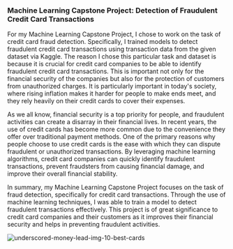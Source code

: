 ### Machine Learning Capstone Project: Detection of Fraudulent Credit Card Transactions

For my Machine Learning Capstone Project, I chose to work on the task of credit card fraud detection. Specifically, I trained models to detect fraudulent credit card transactions using transaction data from the given dataset via Kaggle. The reason I chose this particular task and dataset is because it is crucial for credit card companies to be able to identify fraudulent credit card transactions. This is important not only for the financial security of the companies but also for the protection of customers from unauthorized charges. It is particularly important in today's society, where rising inflation makes it harder for people to make ends meet, and they rely heavily on their credit cards to cover their expenses.

As we all know, financial security is a top priority for people, and fraudulent activities can create a disarray in their financial lives. In recent years, the use of credit cards has become more common due to the convenience they offer over traditional payment methods. One of the primary reasons why people choose to use credit cards is the ease with which they can dispute fraudulent or unauthorized transactions. By leveraging machine learning algorithms, credit card companies can quickly identify fraudulent transactions, prevent fraudsters from causing financial damage, and improve their overall financial stability.

In summary, my Machine Learning Capstone Project focuses on the task of fraud detection, specifically for credit card transactions. Through the use of machine learning techniques, I was able to train a model to detect fraudulent transactions effectively. This project is of great significance to credit card companies and their customers as it improves their financial security and helps in preventing fraudulent activities.

![underscored-money-lead-img-10-best-cards](https://user-images.githubusercontent.com/132291092/236111893-8b5cfbc0-ec79-4f02-8bd0-555e52cb5626.jpg)
